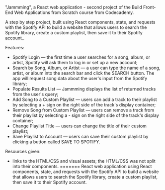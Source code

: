 "Jammming", a React web application - second project of the Build Front-End Web Applications from Scratch course from Codecademy.

A step by step project, built using React components, state, and requests with the Spotify API to build a website that allows users to search the Spotify library, create a custom playlist, then save it to their Spotify account..

Features:
 - Spotify Login — the first time a user searches for a song, album, or artist, Spotify will ask them to log in or set up a new account;
 - Search by Song, Album, or Artist — a user can type the name of a song, artist, or album into the search bar and click the SEARCH button. The app will request song data about the user's input from the Spotify library;
 - Populate Results List — Jammming displays the list of returned tracks from the user's query;
 - Add Song to a Custom Playlist — users can add a track to their playlist by selecting a + sign on the right side of the track's display container;
 - Remove Song from Custom Playlist — users can remove a track from their playlist by selecting a - sign on the right side of the track's display container;
 - Change Playlist Title — users can change the title of their custom playlist;
 - Save Playlist to Account — users can save their custom playlist by clicking a button called SAVE TO SPOTIFY.
 
Resources given:
 - links to the HTML/CSS and visual assets; the HTML/CSS was not split into their components. 
=======
React web application using React components, state, and requests with the Spotify API to build a website that allows
users to search the Spotify library, create a custom playlist, then save it to their Spotify account.
